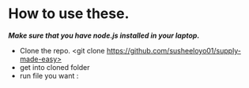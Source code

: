 # How to use these.

***Make sure that you have node.js installed in your laptop.***
- Clone the repo. <git clone https://github.com/susheeloyo01/supply-made-easy>
- get into cloned folder <cd supply-made-easy>
- run file you want :<node mrc-sync.js>

